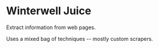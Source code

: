 
# Winterwell Juice

Extract information from web pages.

Uses a mixed bag of techniques -- mostly custom scrapers.